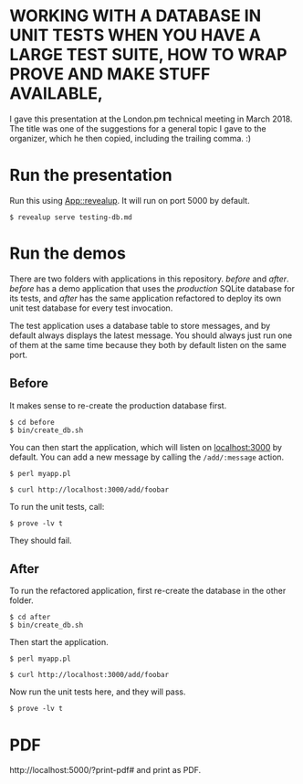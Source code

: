WORKING WITH A DATABASE IN UNIT TESTS WHEN YOU HAVE A LARGE TEST SUITE, HOW TO WRAP PROVE AND MAKE STUFF AVAILABLE,
===

I gave this presentation at the London.pm technical meeting in March 2018. The title was one of the suggestions for a general topic I gave to the organizer, which he then copied, including the trailing comma. :)

Run the presentation
===

Run this using [App::revealup](https://metacpan.org/pod/App::revealup). It will run on port 5000 by default.

    $ revealup serve testing-db.md

<!-- -->

Run the demos
===

There are two folders with applications in this repository. _before_ and _after_. _before_ has a demo application that uses the _production_ SQLite database for its tests, and _after_ has the same application refactored to deploy its own unit test database for every test invocation.

The test application uses a database table to store messages, and by default always displays the latest message. You should always just run one of them at the same time because they both by default listen on the same port.

Before
---

It makes sense to re-create the production database first.

    $ cd before
    $ bin/create_db.sh

You can then start the application, which will listen on [localhost:3000](http://localhost:3000/) by default. You can add a new message by calling the `/add/:message` action.

    $ perl myapp.pl

    $ curl http://localhost:3000/add/foobar

To run the unit tests, call:

    $ prove -lv t

They should fail.

After
---

To run the refactored application, first re-create the database in the other folder.

    $ cd after
    $ bin/create_db.sh

Then start the application.

    $ perl myapp.pl

    $ curl http://localhost:3000/add/foobar

Now run the unit tests here, and they will pass.

    $ prove -lv t

<!-- -->

PDF
==

http://localhost:5000/?print-pdf# and print as PDF.
